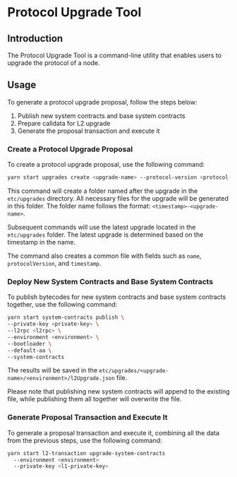 # Protocol Upgrade Tool

## Introduction

The Protocol Upgrade Tool is a command-line utility that enables users to upgrade the protocol of a node.

## Usage

To generate a protocol upgrade proposal, follow the steps below:

1. Publish new system contracts and base system contracts
2. Prepare calldata for L2 upgrade
3. Generate the proposal transaction and execute it

### Create a Protocol Upgrade Proposal

To create a protocol upgrade proposal, use the following command:

```bash
yarn start upgrades create <upgrade-name> --protocol-version <protocol-version>
```

This command will create a folder named after the upgrade in the `etc/upgrades` directory. All necessary files for the
upgrade will be generated in this folder. The folder name follows the format: `<timestamp>-<upgrade-name>`.

Subsequent commands will use the latest upgrade located in the `etc/upgrades` folder. The latest upgrade is determined
based on the timestamp in the name.

The command also creates a common file with fields such as `name`, `protocolVersion`, and `timestamp`.

### Deploy New System Contracts and Base System Contracts

To publish bytecodes for new system contracts and base system contracts together, use the following command:

```bash
yarn start system-contracts publish \
--private-key <private-key> \
--l2rpc <l2rpc> \
--environment <environment> \
--bootloader \
--default-aa \
--system-contracts
```

The results will be saved in the `etc/upgrades/<upgrade-name>/<environment>/l2Upgrade.json` file.

Please note that publishing new system contracts will append to the existing file, while publishing them all together
will overwrite the file.

### Generate Proposal Transaction and Execute It

To generate a proposal transaction and execute it, combining all the data from the previous steps, use the following
command:

```bash
yarn start l2-transaction upgrade-system-contracts
  --environment <environment>
  --private-key <l1-private-key>
```
